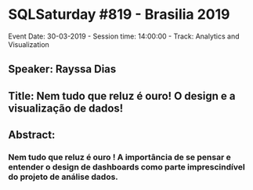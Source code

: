 # SQLSaturday #819 - Brasilia 2019
Event Date: 30-03-2019 - Session time: 14:00:00 - Track: Analytics and Visualization
## Speaker: Rayssa Dias
## Title: Nem tudo que reluz é ouro! O design e a visualização de dados!
## Abstract:
### Nem tudo que reluz é ouro ! A importância de se pensar e entender o design de dashboards como parte imprescindível do projeto de análise dados.
